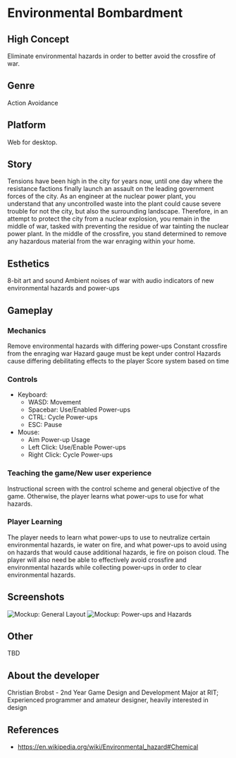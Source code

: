 # Environmental Bombardment

## High Concept
Eliminate environmental hazards in order to better avoid the crossfire of war.

## Genre
Action
Avoidance

## Platform
Web for desktop.

## Story
Tensions have been high in the city for years now, until one day where the resistance factions finally launch an assault on the leading government forces
of the city. As an engineer at the nuclear power plant, you understand that any uncontrolled waste into the plant could cause severe trouble for not the 
city, but also the surrounding landscape. Therefore, in an attempt to protect the city from a nuclear explosion, you remain in the middle of war, tasked 
with preventing the residue of war tainting the nuclear power plant. In the middle of the crossfire, you stand determined to remove any hazardous material 
from the war enraging within your home.

## Esthetics
8-bit art and sound
Ambient noises of war with audio indicators of new environmental hazards and power-ups

## Gameplay
### Mechanics
Remove environmental hazards with differing power-ups
Constant crossfire from the enraging war
Hazard gauge must be kept under control
Hazards cause differing debilitating effects to the player
Score system based on time

### Controls
- Keyboard:
  - WASD: Movement
  - Spacebar: Use/Enabled Power-ups
  - CTRL: Cycle Power-ups
  - ESC: Pause
 - Mouse:
   - Aim Power-up Usage
   - Left Click: Use/Enable Power-ups
   - Right Click: Cycle Power-ups
  
### Teaching the game/New user experience
Instructional screen with the control scheme and general objective of the game.
Otherwise, the player learns what power-ups to use for what hazards.
 
### Player Learning
The player needs to learn what power-ups to use to neutralize certain environmental hazards, ie water on fire, and what power-ups to avoid using on hazards 
that would cause additional hazards, ie fire on poison cloud. The player will also need be able to effectively avoid crossfire and environmental hazards while 
collecting power-ups in order to clear environmental hazards.

## Screenshots
![Mockup: General Layout](https://people.rit.edu/ctb4332/230/media/enviro_bombard_mock_01.png)
![Mockup: Power-ups and Hazards](https://people.rit.edu/ctb4332/230/media/enviro_bombard_mock_02.png)

## Other
TBD

## About the developer
Christian Brobst - 2nd Year Game Design and Development Major at RIT; Experienced programmer and amateur designer, heavily interested in design

## References
- https://en.wikipedia.org/wiki/Environmental_hazard#Chemical